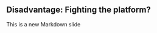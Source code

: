 ##  Disadvantage: Fighting the platform?

This is a new Markdown slide

<aside data-markdown class="notes">

</aside>
